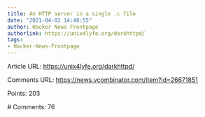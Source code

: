 ```yaml
---
title: An HTTP server in a single .c file
date: "2021-04-02 14:48:55"
author: Hacker News Frontpage
authorlink: https://unix4lyfe.org/darkhttpd/
tags:
- Hacker-News-Frontpage
---
```


<p>Article URL: <a href="https://unix4lyfe.org/darkhttpd/">https://unix4lyfe.org/darkhttpd/</a></p>
<p>Comments URL: <a href="https://news.ycombinator.com/item?id=26671851">https://news.ycombinator.com/item?id=26671851</a></p>
<p>Points: 203</p>
<p># Comments: 76</p>
